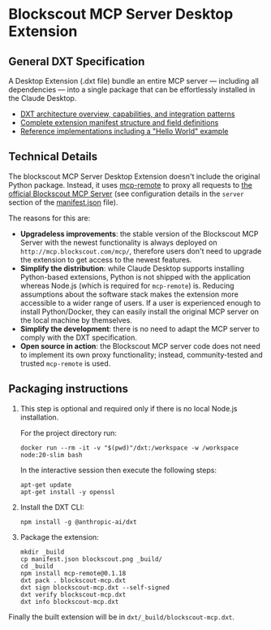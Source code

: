 # Blockscout MCP Server Desktop Extension

## General DXT Specification

A Desktop Extension (.dxt file) bundle an entire MCP server — including all dependencies — into a single package that can be effortlessly installed in the Claude Desktop.

- [DXT architecture overview, capabilities, and integration patterns](https://github.com/anthropics/dxt/blob/main/README.md)
- [Complete extension manifest structure and field definitions](https://github.com/anthropics/dxt/blob/main/MANIFEST.md)
- [Reference implementations including a "Hello World" example](https://github.com/anthropics/dxt/tree/main/examples)

## Technical Details

The blockscout MCP Server Desktop Extension doesn't include the original Python package. Instead, it uses [mcp-remote](https://github.com/geelen/mcp-remote) to proxy all requests to [the official Blockscout MCP Server](http://mcp.blockscout.com/) (see configuration details in the `server` section of the [manifest.json](manifest.json) file).

The reasons for this are:

- **Upgradeless improvements**: the stable version of the Blockscout MCP Server with the newest functionality is always deployed on `http://mcp.blockscout.com/mcp/`, therefore users don't need to upgrade the extension to get access to the newest features.
- **Simplify the distribution**: while Claude Desktop supports installing Python-based extensions, Python is not shipped with the application whereas Node.js (which is required for `mcp-remote`) is. Reducing assumptions about the software stack makes the extension more accessible to a wider range of users. If a user is experienced enough to install Python/Docker, they can easily install the original MCP server on the local machine by themselves.
- **Simplify the development**: there is no need to adapt the MCP server to comply with the DXT specification.
- **Open source in action**: the Blockscout MCP server code does not need to implement its own proxy functionality; instead, community-tested and trusted `mcp-remote` is used.

## Packaging instructions

1. This step is optional and required only if there is no local Node.js installation.

    For the project directory run:

    ```shell
    docker run --rm -it -v "$(pwd)"/dxt:/workspace -w /workspace node:20-slim bash
    ```

    In the interactive session then execute the following steps:

    ```shell
    apt-get update
    apt-get install -y openssl
    ```

2. Install the DXT CLI:

    ```shell
    npm install -g @anthropic-ai/dxt
    ```

3. Package the extension:

    ```shell
    mkdir _build
    cp manifest.json blockscout.png _build/
    cd _build
    npm install mcp-remote@0.1.18
    dxt pack . blockscout-mcp.dxt
    dxt sign blockscout-mcp.dxt --self-signed
    dxt verify blockscout-mcp.dxt 
    dxt info blockscout-mcp.dxt
    ```

Finally the built extension will be in `dxt/_build/blockscout-mcp.dxt`.
